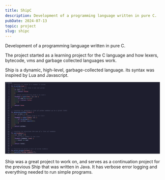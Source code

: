 ```yaml
---
title: ShipC
description: Development of a programming language written in pure C.
pubDate: 2024-07-13
topic: project
slug: shipc
---
```

Development of a programming language written in pure C.

The project started as a learning project for the C language and how lexers, bytecode, vms and garbage collected languages work.

Ship is a dynamic, high-level, garbage-collected language. its syntax was inspired by Lua and Javascript.

![Ship code](shipc.png)

Ship was a great project to work on, and serves as a continuation project for the previous Ship that was written in Java.
It has verbose error logging and everything needed to run simple programs.